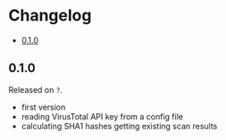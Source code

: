 # Changelog

<!-- MarkdownTOC -->

- [0.1.0](#010)

<!-- /MarkdownTOC -->

## 0.1.0

Released on `?`.

- first version
- reading VirusTotal API key from a config file
- calculating SHA1 hashes getting existing scan results
